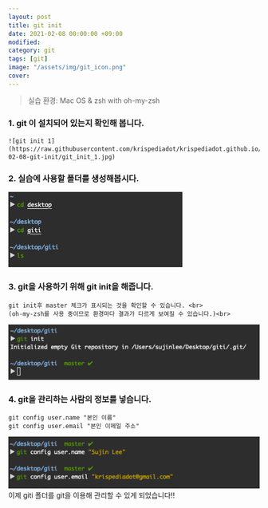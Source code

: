 ```yaml
---
layout: post
title: git init
date: 2021-02-08 00:00:00 +09:00
modified: 
category: git
tags: [git]
image: "/assets/img/git_icon.png"
cover: 
---
```


>실습 환경: Mac OS & zsh with oh-my-zsh

### 1. git 이 설치되어 있는지 확인해 봅니다.
    ![git init 1](https://raw.githubusercontent.com/krispediadot/krispediadot.github.io/master/_posts/blog/git/2020-02-08-git-init/git_init_1.jpg)

### 2. 실습에 사용할 폴더를 생성해봅시다.
  ![git init 2](https://raw.githubusercontent.com/krispediadot/krispediadot.github.io/master/_posts/blog/git/2020-02-08-git-init/git_init_2.jpg)
### 3. git을 사용하기 위해 git init을 해줍니다.
    git init후 master 체크가 표시되는 것을 확인할 수 있습니다. <br>
    (oh-my-zsh를 사용 중이므로 환경마다 결과가 다르게 보여질 수 있습니다.)<br>
    
  ![git init 3](https://raw.githubusercontent.com/krispediadot/krispediadot.github.io/master/_posts/blog/git/2020-02-08-git-init/git_init_3.jpg)
### 4. git을 관리하는 사람의 정보를 넣습니다.
```
git config user.name "본인 이름"
git config user.email "본인 이메일 주소"
```
  ![git init 4](https://raw.githubusercontent.com/krispediadot/krispediadot.github.io/master/_posts/blog/git/2020-02-08-git-init/git_init_4.jpg)<br>
이제 giti 폴더를 git을 이용해 관리할 수 있게 되었습니다!!<br>

<div class="divider"></div>

